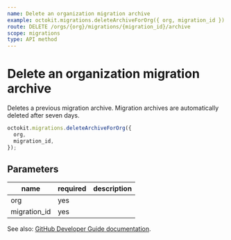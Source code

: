 ```yaml
---
name: Delete an organization migration archive
example: octokit.migrations.deleteArchiveForOrg({ org, migration_id })
route: DELETE /orgs/{org}/migrations/{migration_id}/archive
scope: migrations
type: API method
---
```


# Delete an organization migration archive

Deletes a previous migration archive. Migration archives are automatically deleted after seven days.

```js
octokit.migrations.deleteArchiveForOrg({
  org,
  migration_id,
});
```

## Parameters

<table>
  <thead>
    <tr>
      <th>name</th>
      <th>required</th>
      <th>description</th>
    </tr>
  </thead>
  <tbody>
    <tr><td>org</td><td>yes</td><td>

</td></tr>
<tr><td>migration_id</td><td>yes</td><td>

</td></tr>
  </tbody>
</table>

See also: [GitHub Developer Guide documentation](https://developer.github.com/v3/migrations/orgs/#delete-an-organization-migration-archive).
